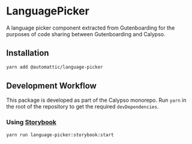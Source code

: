 # LanguagePicker

A language picker component extracted from Gutenboarding for the purposes of code sharing between Gutenboarding and Calypso.

## Installation

```bash
yarn add @automattic/language-picker
```

## Development Workflow

This package is developed as part of the Calypso monorepo. Run `yarn`
in the root of the repository to get the required `devDependencies`.

### Using [Storybook](https://storybook.js.org/)

`yarn run language-picker:storybook:start`
